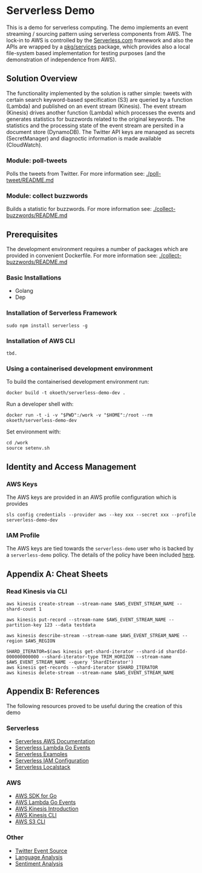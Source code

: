# Serverless Demo

This is a demo for serverless computing. The demo implements an event streaming / sourcing
pattern using serverless components from AWS. The lock-in to AWS is controlled by the
[Serverless.com](https://serverless.com) framework and also the APIs are wrapped by a
[pkg/services](https://github.com/okoeth/serverless-demo/tree/master/commons/pkg/services) package,
which provides also a local file-system based implementation for testing purposes (and the
demonstration of independence from AWS).

## Solution Overview

The functionality implemented by the solution is rather simple: tweets with certain search
keyword-based specification (S3) are queried by a function (Lambda) and published on an event stream (Kinesis).
The event stream (Kinesis) drives another function (Lambda) which processes the events and
generates statistics for buzzwords related to the original keywords. The statistics and the
processing state of the event stream are persited in a document store (DynamoDB). The Twitter
API keys are managed as secrets (SecretManager) and diagnoctic information is made available (CloudWatch).

### Module: poll-tweets

Polls the tweets from Twitter. For more information see: [./poll-tweet/README.md](./poll-tweet/README.md)

### Module: collect buzzwords

Builds a statistic for buzzwords. For more information see: [./collect-buzzwords/README.md](./collect-buzzwords/README.md)

## Prerequisites

The development environment requires a number of packages which are provided in convenient Dockerfile.
For more information see: [./collect-buzzwords/README.md](./collect-buzzwords/README.md)

### Basic Installations

* Golang
* Dep

### Installation of Serverless Framework

```(sh)
sudo npm install serverless -g
```

### Installation of AWS CLI

```(sh)
tbd.
```

### Using a containerised development environment

To build the containerised development environment run:

```(sh)
docker build -t okoeth/serverless-demo-dev .
```

Run a developer shell with:

```(sh)
docker run -t -i -v "$PWD":/work -v "$HOME":/root --rm okoeth/serverless-demo-dev
```

Set environment with:

```(sh)
cd /work
source setenv.sh
```

## Identity and Access Management

### AWS Keys

The AWS keys are provided in an AWS profile configuration which is provides

```(sh)
sls config credentials --provider aws --key xxx --secret xxx --profile serverless-demo-dev
```

### IAM Profile

The AWS keys are tied towards the `serverless-demo` user who is backed by a `serverless-demo`
policy. The details of the policy have been included [here](./serverless-demo-policy).

## Appendix A: Cheat Sheets

### Read Kinesis via CLI

```(sh)
aws kinesis create-stream --stream-name $AWS_EVENT_STREAM_NAME --shard-count 1

aws kinesis put-record --stream-name $AWS_EVENT_STREAM_NAME --partition-key 123 --data testdata

aws kinesis describe-stream --stream-name $AWS_EVENT_STREAM_NAME --region $AWS_REGION

SHARD_ITERATOR=$(aws kinesis get-shard-iterator --shard-id shardId-000000000000 --shard-iterator-type TRIM_HORIZON --stream-name $AWS_EVENT_STREAM_NAME --query 'ShardIterator')
aws kinesis get-records --shard-iterator $SHARD_ITERATOR
aws kinesis delete-stream --stream-name $AWS_EVENT_STREAM_NAME
```

## Appendix B: References

The following resources proved to be useful during the creation of this demo

### Serverless

* [Serverless AWS Documentation](https://serverless.com/framework/docs/providers/aws/)
* [Serverless Lambda Go Events](https://serverless.com/blog/framework-example-golang-lambda-support/)
* [Serverless Examples](https://github.com/serverless/examples)
* [Serverless IAM Configuration](https://gist.github.com/ServerlessBot/7618156b8671840a539f405dea2704c8)
* [Serverless Localstack](https://github.com/localstack/serverless-localstack)

### AWS

* [AWS SDK for Go](https://docs.aws.amazon.com/sdk-for-go/v1/developer-guide/welcome.html)
* [AWS Lambda Go Events](https://github.com/aws/aws-lambda-go/tree/master/events)
* [AWS Kinesis Introduction](https://docs.aws.amazon.com/streams/latest/dev/key-concepts.html)
* [AWS Kinesis CLI](https://docs.aws.amazon.com/streams/latest/dev/fundamental-stream.html)
* [AWS S3 CLI](...)

### Other

* [Twitter Event Source](https://github.com/awslabs/aws-serverless-twitter-event-source)
* [Language Analysis](https://github.com/chrisport/go-lang-detector)
* [Sentiment Analysis](https://github.com/cdipaolo/sentiment)
